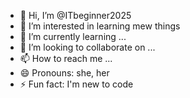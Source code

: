 - 👋 Hi, I’m @ITbeginner2025
- 👀 I’m interested in learning mew things
- 🌱 I’m currently learning ...
- 💞️ I’m looking to collaborate on ...
- 📫 How to reach me ...
- 😄 Pronouns: she, her
- ⚡ Fun fact: I'm new to code 

<!---
ITbeginner2025/ITbeginner2025 is a ✨ special ✨ repository because its `README.md` (this file) appears on your GitHub profile.
You can click the Preview link to take a look at your changes.
--->
